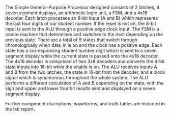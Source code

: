   The Simple General-Purpose Processor designed consists of 2 latches, 4 seven segment displays, an arithmetic logic unit, a FSM, and a 4x16 decoder. 
Each latch processes an 8-bit input (A and B) which represents the last four digits of our student number. 
If the reset is not on, the 8-bit input is sent to the ALU through a positive edge clock input. The FSM is a moore machine that determines and switches to the next depending on the previous state.
There are a total of 9 states that switch through chronologically when data_in is on and the clock has a positive edge.
Each state has a corresponding student number digit which is sent to a seven segment display while the current state is passed onto the 4x16 decoder.
The 4x16 decoder is comprised of two 3x8 decoders and converts the 4-bit state inputs into 16-bit while the enable is on. 
The ALU receives inputs A and B from the two latches, the state in 16-bit from the decoder, and a clock signal which is synchronous throughout the whole system. 
The ALU performs a different calculation of A and B depending on the state, with the sign and upper and lower four bit results sent and displayed on a seven segment display. 

Further component discriptions, waveforms, and truth tables are included in the lab report.
